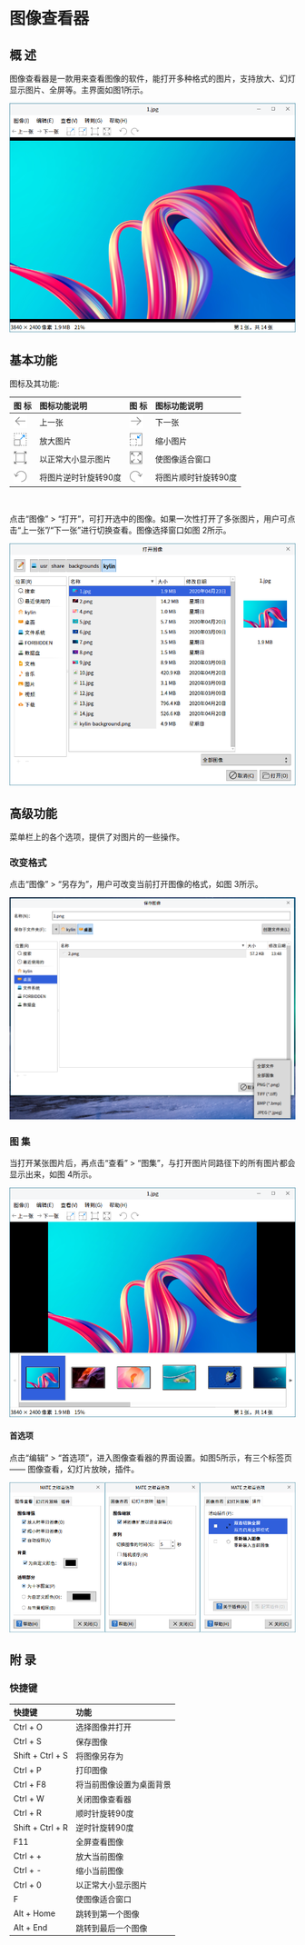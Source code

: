 # 图像查看器
## 概 述
图像查看器是一款用来查看图像的软件，能打开多种格式的图片，支持放大、幻灯显示图片、全屏等。主界面如图1所示。

![图 1 图像查看器主界面-big](image/1.png)
<br>

## 基本功能
图标及其功能:

|图 标	|图标功能说明	|图 标|	图标功能说明
| :------------ | :------------ | :------------ | :------------ |
|![](image/icon1.png)|	上一张	|![](image/icon5.png)|	下一张
|![](image/icon2.png)|	放大图片|![](image/icon6.png)|	缩小图片
|![](image/icon3.png)|	以正常大小显示图片|![](image/icon7.png)|	使图像适合窗口
|![](image/icon4.png)|	将图片逆时针旋转90度|![](image/icon8.png)|将图片顺时针旋转90度

<br>

点击“图像” > “打开”，可打开选中的图像。如果一次性打开了多张图片，用户可点击“上一张”/“下一张”进行切换查看。图像选择窗口如图 2所示。

![图 2 打开图像-big](image/2.png)

## 高级功能
菜单栏上的各个选项，提供了对图片的一些操作。

### 改变格式
点击“图像” > “另存为”，用户可改变当前打开图像的格式，如图 3所示。

![图 3 另存为-big](image/3.png)

### 图 集
当打开某张图片后，再点击“查看” > “图集”，与打开图片同路径下的所有图片都会显示出来，如图 4所示。

![图 4 图集-big](image/4.png)

#### 首选项
点击“编辑” > “首选项”，进入图像查看器的界面设置。如图5所示，有三个标签页 —— 图像查看，幻灯片放映，插件。

![图 5 首选项-big](image/5.png)
<br>

## 附 录
### 快捷键

| 快捷键 | 功能 |
| :------------ | :------------ | 
|Ctrl + O | 选择图像并打开
|Ctrl + S | 保存图像
|Shift + Ctrl + S |	将图像另存为
|Ctrl + P | 打印图像
|Ctrl + F8 | 将当前图像设置为桌面背景
|Ctrl + W | 关闭图像查看器
|Ctrl + R | 顺时针旋转90度
|Shift + Ctrl + R | 逆时针旋转90度
| F11 | 全屏查看图像
|Ctrl + + | 放大当前图像
|Ctrl + - | 缩小当前图像
|Ctrl + 0 | 以正常大小显示图片
|F	| 使图像适合窗口
|Alt + Home | 跳转到第一个图像
|Alt + End | 跳转到最后一个图像

